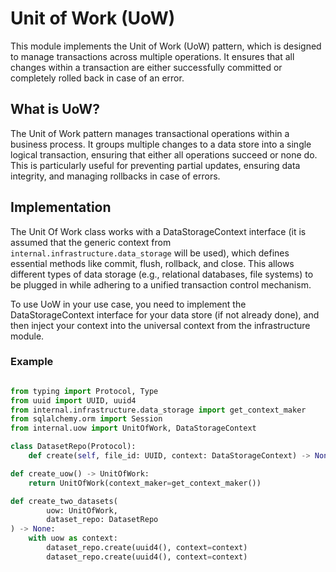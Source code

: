 # Unit of Work (UoW)
This module implements the Unit of Work (UoW) pattern, which is designed to manage transactions across multiple operations. It ensures that all changes within a transaction are either successfully committed or completely rolled back in case of an error.

## What is UoW?
The Unit of Work pattern manages transactional operations within a business process. It groups multiple changes to a data store into a single logical transaction, ensuring that either all operations succeed or none do. This is particularly useful for preventing partial updates, ensuring data integrity, and managing rollbacks in case of errors.

## Implementation
The Unit Of Work class works with a DataStorageContext interface (it is assumed that the generic context from `internal.infrastructure.data_storage` will be used), which defines essential methods like commit, flush, rollback, and close. This allows different types of data storage (e.g., relational databases, file systems) to be plugged in while adhering to a unified transaction control mechanism.

To use UoW in your use case, you need to implement the DataStorageContext interface for your data store (if not already done), and then inject your context into the universal context from the infrastructure module.

### Example
```python

from typing import Protocol, Type
from uuid import UUID, uuid4
from internal.infrastructure.data_storage import get_context_maker
from sqlalchemy.orm import Session
from internal.uow import UnitOfWork, DataStorageContext

class DatasetRepo(Protocol):
    def create(self, file_id: UUID, context: DataStorageContext) -> None: ...

def create_uow() -> UnitOfWork:
    return UnitOfWork(context_maker=get_context_maker())

def create_two_datasets(
        uow: UnitOfWork,
        dataset_repo: DatasetRepo
) -> None:
    with uow as context:
        dataset_repo.create(uuid4(), context=context)
        dataset_repo.create(uuid4(), context=context)
```
